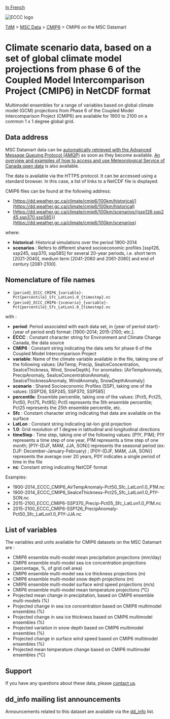 [In French](readme_cmip6-datamart_fr.md)

![ECCC logo](../../img_eccc-logo.png)

[TdM](../../readme_en.md) > [MSC Data](../readme_en.md) > [CMIP6](readme_cmip6_en.md) > CMIP6 on the MSC Datamart

# Climate scenario data, based on a set of global climate model projections from phase 6 of the Coupled Model Intercomparison Project (CMIP6) in NetCDF format

Multimodel ensembles for a range of variables based on global climate model (GCM) projections from Phase 6 of the Coupled Model Intercomparison Project (CMIP6) are available for 1900 to 2100 on a common 1 x 1 degree global grid.

## Data address 

MSC Datamart data can be [automatically retrieved with the Advanced Message Queuing Protocol (AMQP)](.../.../msc-datamart/amqp_en.md) as soon as they become available. [An overview and examples of how to access and use Meteorological Service of Canada open data](../../usage/readme_en.md) is also available.

The data is available via the HTTPS protocol. It can be accessed using a standard browser. In this case, a list of links to a NetCDF file is displayed.

CMIP6 files can be found at the following address:

* [https://dd.weather.gc.ca/climate/cmip6/100km/historical/](https://dd.weather.gc.ca/climate/cmip6/100km/historical)
* [https://dd.weather.gc.ca/climate/cmip6/100km/scenarios/{ssp126,ssp245,ssp370,ssp585}](https://dd.weather.gc.ca/climate/cmip6/100km/scenarios)                                                         

where:

* __historical__: Historical simulations over the period 1900-2014
* __scenarios__ : Refers to different shared socioeconomic profiles [ssp126, ssp245, ssp370, ssp585] for several 20-year periods, i.e. short term [2021-2040], medium term [2041-2060 and 2061-2080] and end of century [2081-2100].

## Nomenclature of file names

* `{period}_ECCC_CMIP6_{variable}-Pct{percentile}_Sfc_LatLon1.0_{timestep}.nc`
* `{period}_ECCC_CMIP6-{scenario}_{variable}-Pct{percentile}_Sfc_LatLon1.0_{timestep}.nc`

with :

* __period__: Period associated with each data set, in {year of period start}-{year of period end} format: [1900-2014; 2015-2100; etc.].
* __ECCC__ : Constant character string for Environment and Climate Change Canada, the data source
* __CMIP6__ : Constant string indicating the data sets for phase 6 of the Coupled Model Intercomparison Project
* __variable__: Name of the climate variable available in the file, taking one of the following values: [AirTemp, Precip, SeaIceConcentration, SeaIceThickness, Wind, SnowDepth]. For anomalies: [AirTempAnomaly, PrecipAnomaly, SeaIceConcentrationAnomaly, SeaIceThicknessAnomaly, WindAnomaly, SnowDepthAnomaly]
* __scenario__ : Shared Socioeconomic Profiles (SSP), taking one of the values: [SSP126, SSP245, SSP370, SSP585]
* __percentile__: Ensemble percentile, taking one of the values: [Pct5, Pct25, Pct50, Pct75, Pct95]; Pct5 represents the 5th ensemble percentile; Pct25 represents the 25th ensemble percentile, etc.
* __Sfc__ : Constant character string indicating that data are available on the surface
* __LatLon__ : Constant string indicating lat-lon grid projection 
* __1.0__: Grid resolution of 1 degree in latitudinal and longitudinal directions
* __timeStep__ : Time step, taking one of the following values: [P1Y, P1M]; P1Y represents a time step of one year, P1M represents a time step of one month; [P1Y-{DJF, MAM, JJA, SON}] represents the seasonal period (ex: DJF: December-January-February) ; [P0Y-{DJF, MAM, JJA, SON}] represents the average over 20 years, P0Y indicates a single period of time in the file
* __nc__: Constant string indicating NetCDF format

Examples:

* 1900-2014_ECCC_CMIP6_AirTempAnomaly-Pct50_Sfc_LatLon1.0_P1M.nc
* 1900-2014_ECCC_CMIP6_SeaIceThickness-Pct25_Sfc_LatLon1.0_P1Y-SON.nc
* 2015-2100_ECCC_CMIP6-SSP370_Precip-Pct05_Sfc_LatLon1.0_P1M.nc
* 2015-2100_ECCC_CMIP6-SSP126_PrecipAnomaly-Pct50_Sfc_LatLon1.0_P1Y-JJA.nc

## List of variables

The variables and units available for CMIP6 datasets on the MSC Datamart are :

* CMIP6 ensemble multi-model mean precipitation projections (mm/day)
* CMIP6 ensemble multi-model sea ice concentration projections (percentage, %, of grid cell area)
* CMIP6 ensemble multi-model sea ice thickness projections (m)
* CMIP6 ensemble multi-model snow depth projections (m)
* CMIP6 ensemble multi-model surface wind speed projections (m/s)
* CMIP6 ensemble multi-model mean temperature projections (°C)
* Projected mean change in precipitation, based on CMIP6 ensemble multi-models (%)
* Projected change in sea ice concentration based on CMIP6 multimodel ensembles (%) 
* Projected change in sea ice thickness based on CMIP6 multimodel ensembles (%)
* Projected variation in snow depth based on CMIP6 multimodel ensembles (%)
* Projected change in surface wind speed based on CMIP6 multimodel ensembles (%)
* Projected mean temperature change based on CMIP6 multimodel ensembles (°C)

## Support

If you have any questions about these data, please [contact us](mailto:info.cccs-ccsc@canada.ca).

## dd_info mailing list announcements 

Announcements related to this dataset are available via the [dd_info](https://comm.collab.science.gc.ca/mailman3/postorius/lists/dd_info/) list.
